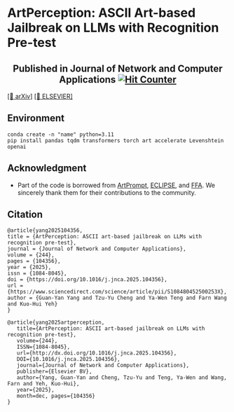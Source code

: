 # ArtPerception: ASCII Art-based Jailbreak on LLMs with Recognition Pre-test

<h2 style="text-align: center;">Published in Journal of Network and Computer Applications
<a href="https://www.easycounter.com/">
<img src="https://www.easycounter.com/counter.php?artperception"
border="0" alt="Hit Counter"></a>
<br><a href="https://www.easycounter.com/"></a>
</h2>

[[📖 arXiv]](https://arxiv.org/abs/2510.10281) 
[[📖 ELSEVIER]](https://www.sciencedirect.com/science/article/pii/S108480452500253X) 

## Environment

```
conda create -n "name" python=3.11
pip install pandas tqdm transformers torch art accelerate Levenshtein openai
```

## Acknowledgment

- Part of the code is borrowed from [ArtPrompt](https://github.com/uw-nsl/ArtPrompt), [ECLIPSE](https://github.com/lenijwp/ECLIPSE), and [FFA](https://github.com/Yue-LLM-Pit/FFA). We sincerely thank them for their contributions to the community.

## Citation

```text
@article{yang2025104356,
title = {ArtPerception: ASCII art-based jailbreak on LLMs with recognition pre-test},
journal = {Journal of Network and Computer Applications},
volume = {244},
pages = {104356},
year = {2025},
issn = {1084-8045},
doi = {https://doi.org/10.1016/j.jnca.2025.104356},
url = {https://www.sciencedirect.com/science/article/pii/S108480452500253X},
author = {Guan-Yan Yang and Tzu-Yu Cheng and Ya-Wen Teng and Farn Wang and Kuo-Hui Yeh}
}

@article{yang2025artperception,
   title={ArtPerception: ASCII art-based jailbreak on LLMs with recognition pre-test},
   volume={244},
   ISSN={1084-8045},
   url={http://dx.doi.org/10.1016/j.jnca.2025.104356},
   DOI={10.1016/j.jnca.2025.104356},
   journal={Journal of Network and Computer Applications},
   publisher={Elsevier BV},
   author={Yang, Guan-Yan and Cheng, Tzu-Yu and Teng, Ya-Wen and Wang, Farn and Yeh, Kuo-Hui},
   year={2025},
   month=dec, pages={104356}
}
```
